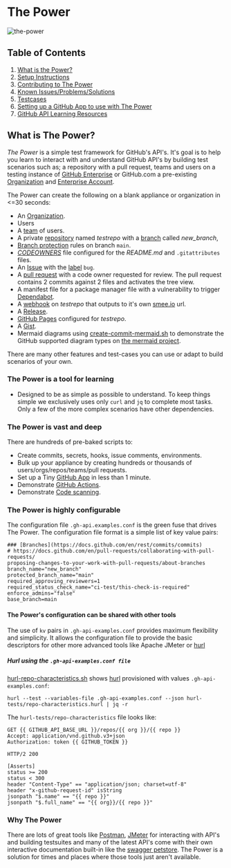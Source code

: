 # The Power

![the-power](https://github.com/gm3dmo/the-power/actions/workflows/the-power.yml/badge.svg)


## Table of Contents

1. [What is the Power?](#what-is-the-power)
2. [Setup Instructions](setup.md)
3. [Contributing to The Power](CONTRIBUTING.md)
4. [Known Issues/Problems/Solutions](known-issues.md)
5. [Testcases](testcases.md)
6. [Setting up a GitHub App to use with The Power](setting-up-a-gh-app.md)
7. [GitHub API Learning Resources](resources.md)

## What is The Power?
*The Power* is a simple test framework for GitHub's API's. It's goal is to help you learn to interact with and understand GitHub API's by building test scenarios such as; a repository with a pull request, teams and users on a testing instance of [GitHub Enterprise](https://docs.github.com/en/enterprise-server/admin/overview/about-github-enterprise-server) or GitHub.com a pre-existing [Organization](https://docs.github.com/en/organizations/collaborating-with-groups-in-organizations/about-organizations) and [Enterprise Account](https://docs.github.com/en/get-started/onboarding/getting-started-with-github-enterprise-cloud).

The Power can create the following on a blank appliance or organization in <=30 seconds:

* An [Organization](https://docs.github.com/en/organizations/collaborating-with-groups-in-organizations/about-organizations).
* Users
* A [team](https://docs.github.com/en/github/setting-up-and-managing-organizations-and-teams/about-teams) of users.
* A private [repository](https://docs.github.com/en/repositories) named *testrepo* with a [branch](https://docs.github.com/en/github/collaborating-with-issues-and-pull-requests/creating-and-deleting-branches-within-your-repository) called *new_branch*,
* [Branch protection](https://docs.github.com/en/github/administering-a-repository/about-protected-branches) rules on branch `main`.
* [*CODEOWNERS*](https://docs.github.com/en/github/creating-cloning-and-archiving-repositories/about-code-owners) file configured for the *README.md* and `.gitattributes` files.
* An [Issue](https://github.com/features/issues) with the [label](https://docs.github.com/en/issues/using-labels-and-milestones-to-track-work/managing-labels) `bug`.
* A [pull request](https://docs.github.com/en/github/collaborating-with-issues-and-pull-requests/about-pull-requests) with a code owner requested for review. The pull request contains 2 commits against 2 files and activates the tree view.
* A manifest file for a package manager file with a vulnerability to trigger [Dependabot](https://docs.github.com/en/code-security/dependabot).
* A [webhook](https://docs.github.com/en/developers/webhooks-and-events/about-webhooks) on *testrepo* that outputs to it's own [smee.io](https://smee.io) url.
* A [Release](https://docs.github.com/en/github/administering-a-repository/managing-releases-in-a-repository).
* [GitHub Pages](https://docs.github.com/en/pages) configured for *testrepo*.
* A [Gist](https://docs.github.com/en/github/writing-on-github/creating-gists).
* Mermaid diagrams using [create-commit-mermaid.sh](create-commit-mermaid.sh) to demonstrate the GitHub supported diagram types on [the mermaid project](https://mermaid-js.github.io/mermaid/#/n00b-gettingStarted).

There are many other features and test-cases you can use or adapt to build scenarios of your own.

### The Power is a tool for learning
- Designed to be as simple as possible to understand. To keep things simple we exclusively uses only `curl` and `jq` to complete most tasks. Only a few of the more complex scenarios have other dependencies.

### The Power is vast and deep
There are hundreds of pre-baked scripts to:

* Create commits, secrets, hooks, issue comments, environments.
* Bulk up your appliance by creating hundreds or thousands of users/orgs/repos/teams/pull requests.
* Set up a Tiny [GitHub App](https://docs.github.com/en/developers/apps/getting-started-with-apps/about-apps) in less than 1 minute.
* Demonstrate [GitHub Actions](https://docs.github.com/en/actions).
* Demonstrate [Code scanning](https://docs.github.com/en/code-security/code-scanning/automatically-scanning-your-code-for-vulnerabilities-and-errors/about-code-scanning).

### The Power is highly configurable
The configuration file `.gh-api.examples.conf` is the green fuse that drives The Power. The configuration file format is a simple list of key value pairs:

```
### [Branches](https://docs.github.com/en/rest/commits/commits)
# https://docs.github.com/en/pull-requests/collaborating-with-pull-requests/
proposing-changes-to-your-work-with-pull-requests/about-branches
branch_name="new_branch"
protected_branch_name="main"
required_approving_reviewers=1
required_status_check_name="ci-test/this-check-is-required"
enforce_admins="false"
base_branch=main
```

#### The Power's configuration can be shared with other tools
The use of `kv` pairs in `.gh-api-examples.conf` provides maximum flexibility and simplicity. It allows the configuration file to provide the basic descriptors for other more advanced tools like Apache JMeter or [hurl](https://hurl.dev/)

##### Hurl using the `.gh-api-examples.conf file`
[hurl-repo-characteristics.sh](https://github.com/gm3dmo/the-power/blob/main/hurl-repo-characteristics.sh) shows [hurl](https://hurl.dev) provisioned with values `.gh-api-examples.conf`:

```
hurl --test --variables-file .gh-api-examples.conf --json hurl-tests/repo-characteristics.hurl | jq -r
```
The `hurl-tests/repo-characteristics` file looks like:

```
GET {{ GITHUB_API_BASE_URL }}/repos/{{ org }}/{{ repo }}
Accept: application/vnd.github.v3+json
Authorization: token {{ GITHUB_TOKEN }}

HTTP/2 200

[Asserts]
status >= 200
status < 300
header "Content-Type" == "application/json; charset=utf-8"
header "x-github-request-id" isString
jsonpath "$.name" == "{{ repo }}"
jsonpath "$.full_name" == "{{ org}}/{{ repo }}"
```

### Why The Power
There are lots of great tools like [Postman](https://www.postman.com/), [JMeter](https://jmeter.apache.org/) for interacting with API's and building testsuites and many of the latest API's come with their own interactive documentation built-in like the [swagger petstore](https://petstore.swagger.io/). The Power is a solution for times and places where those tools just aren't available.
